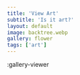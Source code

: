```yaml
---
title: 'View Art'
subtitle: 'Is it art?'
layout: default
image: backtree.webp
gallery: flower
tags: ['art']
---
```


:gallery-viewer
